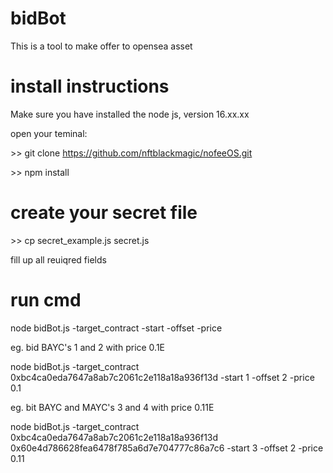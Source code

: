 # bidBot 
This is a tool to make offer to opensea asset

# install instructions
Make sure you have installed the node js, version 16.xx.xx

open your teminal:

\>> git clone https://github.com/nftblackmagic/nofeeOS.git 

\>> npm install

# create your secret file
\>> cp secret_example.js secret.js

fill up all reuiqred fields

# run cmd
node bidBot.js -target_contract <your target contracts> -start <start point> -offset <how many nft you want to bid> -price <bid price>

eg. bid BAYC's 1 and 2 with price 0.1E

node bidBot.js -target_contract 0xbc4ca0eda7647a8ab7c2061c2e118a18a936f13d -start 1 -offset 2 -price 0.1

eg. bit BAYC and MAYC's 3 and 4 with price 0.11E

node bidBot.js -target_contract 0xbc4ca0eda7647a8ab7c2061c2e118a18a936f13d 0x60e4d786628fea6478f785a6d7e704777c86a7c6 -start 3 -offset 2 -price 0.11